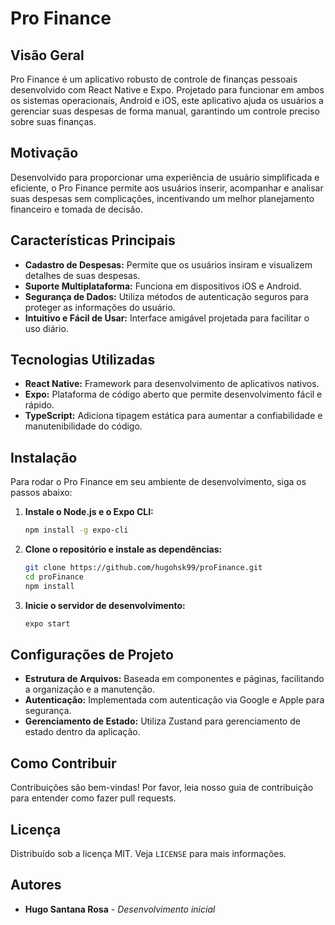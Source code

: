 
# Pro Finance

## Visão Geral
Pro Finance é um aplicativo robusto de controle de finanças pessoais desenvolvido com React Native e Expo. Projetado para funcionar em ambos os sistemas operacionais, Android e iOS, este aplicativo ajuda os usuários a gerenciar suas despesas de forma manual, garantindo um controle preciso sobre suas finanças.

## Motivação
Desenvolvido para proporcionar uma experiência de usuário simplificada e eficiente, o Pro Finance permite aos usuários inserir, acompanhar e analisar suas despesas sem complicações, incentivando um melhor planejamento financeiro e tomada de decisão.

## Características Principais

- **Cadastro de Despesas:** Permite que os usuários insiram e visualizem detalhes de suas despesas.
- **Suporte Multiplataforma:** Funciona em dispositivos iOS e Android.
- **Segurança de Dados:** Utiliza métodos de autenticação seguros para proteger as informações do usuário.
- **Intuitivo e Fácil de Usar:** Interface amigável projetada para facilitar o uso diário.

## Tecnologias Utilizadas
- **React Native:** Framework para desenvolvimento de aplicativos nativos.
- **Expo:** Plataforma de código aberto que permite desenvolvimento fácil e rápido.
- **TypeScript:** Adiciona tipagem estática para aumentar a confiabilidade e manutenibilidade do código.

## Instalação

Para rodar o Pro Finance em seu ambiente de desenvolvimento, siga os passos abaixo:

1. **Instale o Node.js e o Expo CLI:**
   ```bash
   npm install -g expo-cli
   ```

2. **Clone o repositório e instale as dependências:**
   ```bash
   git clone https://github.com/hugohsk99/proFinance.git
   cd proFinance
   npm install
   ```

3. **Inicie o servidor de desenvolvimento:**
   ```bash
   expo start
   ```

## Configurações de Projeto
- **Estrutura de Arquivos:** Baseada em componentes e páginas, facilitando a organização e a manutenção.
- **Autenticação:** Implementada com autenticação via Google e Apple para segurança.
- **Gerenciamento de Estado:** Utiliza Zustand para gerenciamento de estado dentro da aplicação.

## Como Contribuir
Contribuições são bem-vindas! Por favor, leia nosso guia de contribuição para entender como fazer pull requests.

## Licença
Distribuído sob a licença MIT. Veja `LICENSE` para mais informações.

## Autores
- **Hugo Santana Rosa** - *Desenvolvimento inicial*

